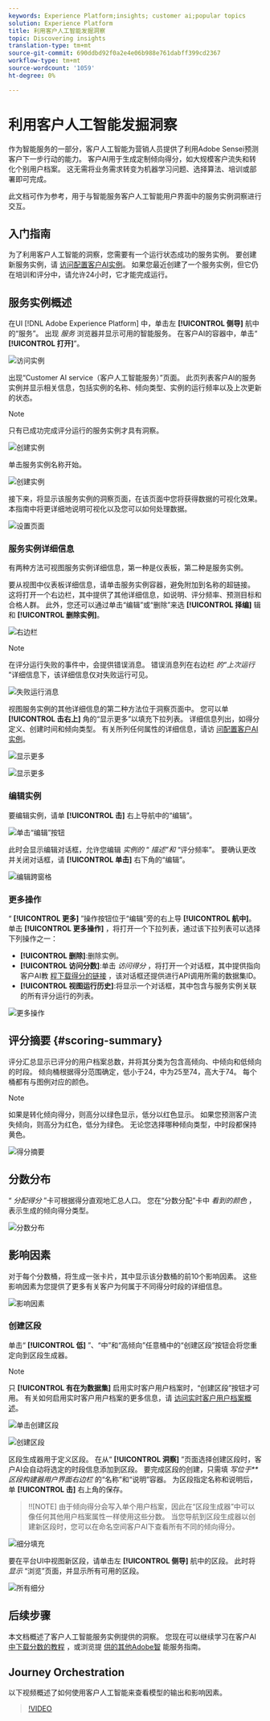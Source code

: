 ```yaml
---
keywords: Experience Platform;insights; customer ai;popular topics
solution: Experience Platform
title: 利用客户人工智能发掘洞察
topic: Discovering insights
translation-type: tm+mt
source-git-commit: 690ddbd92f0a2e4e06b988e761dabff399cd2367
workflow-type: tm+mt
source-wordcount: '1059'
ht-degree: 0%

---
```



# 利用客户人工智能发掘洞察

作为智能服务的一部分，客户人工智能为营销人员提供了利用Adobe Sensei预测客户下一步行动的能力。 客户AI用于生成定制倾向得分，如大规模客户流失和转化个别用户档案。 这无需将业务需求转变为机器学习问题、选择算法、培训或部署即可完成。

此文档可作为参考，用于与智能服务客户人工智能用户界面中的服务实例洞察进行交互。

## 入门指南

为了利用客户人工智能的洞察，您需要有一个运行状态成功的服务实例。 要创建新服务实例，请 [访问配置客户AI实例](./configure.md)。 如果您最近创建了一个服务实例，但它仍在培训和评分中，请允许24小时，它才能完成运行。

## 服务实例概述

在UI [!DNL Adobe Experience Platform] 中，单击左 **[!UICONTROL 侧导]** 航中的“服务”。 出现 *服务* 浏览器并显示可用的智能服务。 在客户AI的容器中，单击“ **[!UICONTROL 打开]**”。

![访问实例](../images/insights/navigate-to-service.png)

出现“Customer AI service（客户人工智能服务）”页面。 此页列表客户AI的服务实例并显示相关信息，包括实例的名称、倾向类型、实例的运行频率以及上次更新的状态。

>[!NOTE]
>
>只有已成功完成评分运行的服务实例才具有洞察。

![创建实例](../images/insights/dashboard.png)

单击服务实例名称开始。

![创建实例](../images/insights/click-the-name.png)

接下来，将显示该服务实例的洞察页面，在该页面中您将获得数据的可视化效果。 本指南中将更详细地说明可视化以及您可以如何处理数据。

![设置页面](../images/insights/landing-page.png)


### 服务实例详细信息

有两种方法可视图服务实例详细信息，第一种是仪表板，第二种是服务实例。

要从视图中仪表板详细信息，请单击服务实例容器，避免附加到名称的超链接。 这将打开一个右边栏，其中提供了其他详细信息，如说明、评分频率、预测目标和合格人群。 此外，您还可以通过单击“编辑”或“删除”来选 **[!UICONTROL 择编]** 辑和 **[!UICONTROL 删除实例]**。

![右边栏](../images/insights/success-run.png)

>[!NOTE]
>
>在评分运行失败的事件中，会提供错误消息。 错误消息列在右边栏 *的“上次运行* ”详细信息下，该详细信息仅对失败运行可见。

![失败运行消息](../images/insights/failed-run.png)

视图服务实例的其他详细信息的第二种方法位于洞察页面中。 您可以单 **[!UICONTROL 击右上]** 角的“显示更多”以填充下拉列表。 详细信息列出，如得分定义、创建时间和倾向类型。 有关所列任何属性的详细信息，请访 [问配置客户AI实例](./configure.md)。

![显示更多](../images/insights/landing-show-more.png)

![显示更多](../images/insights/show-more.png)

### 编辑实例

要编辑实例，请单 **[!UICONTROL 击]** 右上导航中的“编辑”。

![单击“编辑”按钮](../images/insights/edit-button.png)

此时会显示编辑对话框，允许您编辑 *实例的* “ *描述”和* “评分频率”。 要确认更改并关闭对话框，请 **[!UICONTROL 单击]** 右下角的“编辑”。

![编辑跨窗格](../images/insights/edit-instance.png)

### 更多操作

“ **[!UICONTROL 更多]** ”操作按钮位于“编辑”旁的右上导 **[!UICONTROL 航中]**。 单击 **[!UICONTROL 更多操作]** ，将打开一个下拉列表，通过该下拉列表可以选择下列操作之一：

- **[!UICONTROL 删除]**:删除实例。
- **[!UICONTROL 访问分数]**:单击 *访问得分* ，将打开一个对话框，其中提供指向客户AI教 [程下载得分的链接](./download-scores.md) ，该对话框还提供进行API调用所需的数据集ID。
- **[!UICONTROL 视图运行历史]**:将显示一个对话框，其中包含与服务实例关联的所有评分运行的列表。

![更多操作](../images/insights/more-actions.png)

## 评分摘要 {#scoring-summary}

评分汇总显示已评分的用户档案总数，并将其分类为包含高倾向、中倾向和低倾向的时段。 倾向桶根据得分范围确定，低小于24，中为25至74，高大于74。 每个桶都有与图例对应的颜色。

>[!NOTE]
>
>如果是转化倾向得分，则高分以绿色显示，低分以红色显示。 如果您预测客户流失倾向，则高分为红色，低分为绿色。 无论您选择哪种倾向类型，中时段都保持黄色。

![得分摘要](../images/insights/scoring-summary.png)

## 分数分布

“ *分配得分* ”卡可根据得分直观地汇总人口。 您在“分数分配”卡中 *看到的颜色* ，表示生成的倾向得分类型。

![分数分布](../images/insights/distribution-of-scores.png)

## 影响因素

对于每个分数桶，将生成一张卡片，其中显示该分数桶的前10个影响因素。 这些影响因素为您提供了更多有关客户为何属于不同得分时段的详细信息。

![影响因素](../images/insights/influential-factors.png)

### 创建区段

单击“ **[!UICONTROL 低]** ”、“中”和“高倾向”任意桶中的“创建区段”按钮会将您重定向到区段生成器。

>[!NOTE]
>
>只 **[!UICONTROL 有在为数据集]** 启用实时客户用户档案时，“创建区段”按钮才可用。 有关如何启用实时客户用户档案的更多信息，请 [访问实时客户用户档案概述](../../../rtcdp/overview.md)。

![单击创建区段](../images/insights/influential-factors-create-segment.png)

![创建区段](../images/insights/create-segment.png)

区段生成器用于定义区段。 在从“ **[!UICONTROL 洞察]** ”页面选择创建区段时，客户AI会自动将选定的时段信息添加到区段。 要完成区段的创建，只需填 *写位于**区段构建器用户界面右边栏* 的“名称”和“说明”容器。 为区段指定名称和说明后，单 **[!UICONTROL 击]** 右上角的保存。

>!![NOTE] 由于倾向得分会写入单个用户档案，因此在“区段生成器”中可以像任何其他用户档案属性一样使用这些分数。 当您导航到区段生成器以创建新区段时，您可以在命名空间客户AI下查看所有不同的倾向得分。

![细分填充](../images/insights/segment-saving.png)

要在平台UI中视图新区段，请单击左 **[!UICONTROL 侧导]** 航中的区段。 此时将 *显示* “浏览”页面，并显示所有可用的区段。

![所有细分](../images/insights/Segments-dashboard.png)

## 后续步骤

本文档概述了客户人工智能服务实例提供的洞察。 您现在可以继续学习在客户AI [中下载分数的教程](./download-scores.md) ，或浏览提 [供的其他Adobe智](../../home.md) 能服务指南。

## Journey Orchestration

以下视频概述了如何使用客户人工智能来查看模型的输出和影响因素。

>[!VIDEO](https://video.tv.adobe.com/v/32666?learn=on&quality=12)